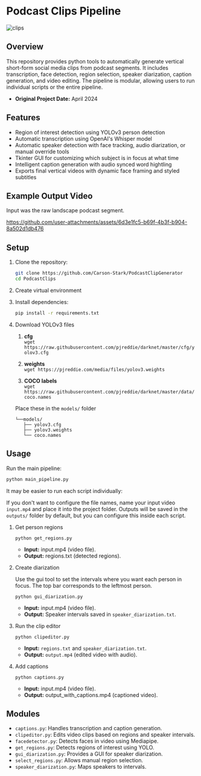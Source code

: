 # Podcast Clips Pipeline

![clips](https://github.com/user-attachments/assets/9b5aa818-7fd1-48b7-aef6-f3f66a50f949)

## Overview
This repository provides python tools to automatically generate vertical short-form social media clips from podcast segments. It includes transcription, face detection, region selection, speaker diarization, caption generation, and video editing. The pipeline is modular, allowing users to run individual scripts or the entire pipeline.

- **Original Project Date:** April 2024

## Features
- Region of interest detection using YOLOv3 person detection
- Automatic transcription using OpenAI's Whisper model
- Automatic speaker detection with face tracking, audio diarization, or manual override tools
- Tkinter GUI for customizing which subject is in focus at what time
- Intelligent caption generation with audio synced word hightling
- Exports final vertical videos with dynamic face framing and styled subtitles

## Example Output Video

Input was the raw landscape podcast segment.

https://github.com/user-attachments/assets/6d3e1fc5-b69f-4b3f-b904-8a502d1db476

## Setup
1. Clone the repository:
   ```bash
   git clone https://github.com/Carson-Stark/PodcastClipGenerator
   cd PodcastClips
   ```

2. Create virtual environment

3. Install dependencies:
   ```bash
   pip install -r requirements.txt
   ```

4. Download YOLOv3 files

   1. **cfg**  
      `wget https://raw.githubusercontent.com/pjreddie/darknet/master/cfg/yolov3.cfg`

   2. **weights**  
      `wget https://pjreddie.com/media/files/yolov3.weights`

   3. **COCO labels**  
      `wget https://raw.githubusercontent.com/pjreddie/darknet/master/data/coco.names`

   Place these in the `models/` folder
   ```
   └──models/
      ├── yolov3.cfg
      ├── yolov3.weights
      └── coco.names
   ```

   
## Usage
Run the main pipeline:
```bash
python main_pipeline.py
```

It may be easier to run each script individually:

If you don't want to configure the file names, name your input video `input.mp4` and place it into the project folder. Outputs will be saved in the `outputs/` folder by default, but you can configure this inside each script.

1. Get person regions
   ```
   python get_regions.py
   ```
   - **Input:** input.mp4 (video file).
   - **Output:** regions.txt (detected regions).

2. Create diarization

   Use the gui tool to set the intervals where you want each person in focus. The top bar corresponds to the leftmost person.
   ```
   python gui_diarization.py
   ```
   - **Input:** input.mp4 (video file).
   - **Output:** Speaker intervals saved in `speaker_diarization.txt`.

4. Run the clip editor
   ```
   python clipeditor.py
   ```
   - **Input:** `regions.txt` and `speaker_diarization.txt`.
   - **Output:** `output.mp4` (edited video with audio).

5. Add captions
   ```
   python captions.py
   ```
   - **Input:** input.mp4 (video file).
   - **Output:** output_with_captions.mp4 (captioned video).


## Modules
- `captions.py`: Handles transcription and caption generation.
- `clipeditor.py`: Edits video clips based on regions and speaker intervals.
- `facedetector.py`:  Detects faces in video using Mediapipe.
- `get_regions.py`: Detects regions of interest using YOLO.
- `gui_diarization.py`: Provides a GUI for speaker diarization.
- `select_regions.py`: Allows manual region selection.
- `speaker_diarization.py`: Maps speakers to intervals.
